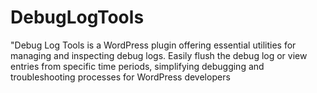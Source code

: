 # DebugLogTools
"Debug Log Tools is a WordPress plugin offering essential utilities for managing and inspecting debug logs. Easily flush the debug log or view entries from specific time periods, simplifying debugging and troubleshooting processes for WordPress developers
